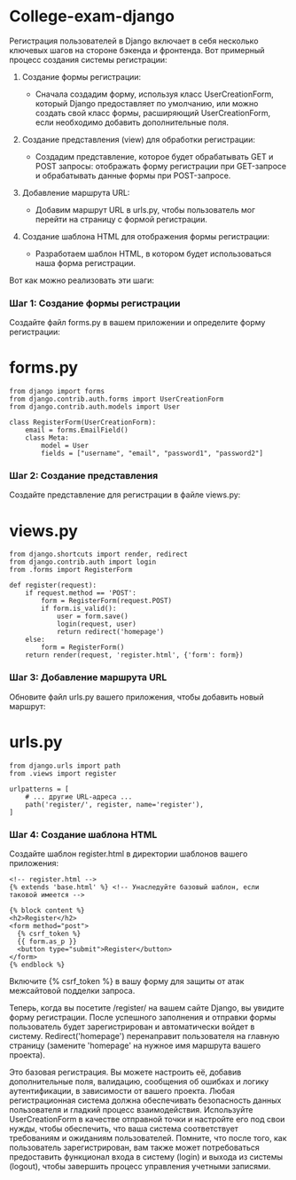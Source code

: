 # College-exam-django


Регистрация пользователей в Django включает в себя несколько ключевых шагов на стороне бэкенда и фронтенда. Вот примерный процесс создания системы регистрации:

1. Создание формы регистрации:

   - Сначала создадим форму, используя класс UserCreationForm, который Django предоставляет по умолчанию, или можно создать свой класс формы, расширяющий UserCreationForm, если необходимо добавить дополнительные поля.

2. Создание представления (view) для обработки регистрации:

   - Создадим представление, которое будет обрабатывать GET и POST запросы: отображать форму регистрации при GET-запросе и обрабатывать данные формы при POST-запросе.

3. Добавление маршрута URL:

   - Добавим маршрут URL в urls.py, чтобы пользователь мог перейти на страницу с формой регистрации.

4. Создание шаблона HTML для отображения формы регистрации:

   - Разработаем шаблон HTML, в котором будет использоваться наша форма регистрации.

Вот как можно реализовать эти шаги:

### Шаг 1: Создание формы регистрации

Создайте файл forms.py в вашем приложении и определите форму регистрации:

# forms.py
~~~
from django import forms
from django.contrib.auth.forms import UserCreationForm
from django.contrib.auth.models import User

class RegisterForm(UserCreationForm):
    email = forms.EmailField()
    class Meta:
        model = User
        fields = ["username", "email", "password1", "password2"]
~~~


### Шаг 2: Создание представления

Создайте представление для регистрации в файле views.py:

# views.py
~~~
from django.shortcuts import render, redirect
from django.contrib.auth import login
from .forms import RegisterForm

def register(request):
    if request.method == 'POST':
        form = RegisterForm(request.POST)
        if form.is_valid():
            user = form.save()
            login(request, user)
            return redirect('homepage')
    else:
        form = RegisterForm()
    return render(request, 'register.html', {'form': form})
~~~


### Шаг 3: Добавление маршрута URL

Обновите файл urls.py вашего приложения, чтобы добавить новый маршрут:

# urls.py
~~~
from django.urls import path
from .views import register

urlpatterns = [
    # ... другие URL-адреса ...
    path('register/', register, name='register'),
]
~~~

### Шаг 4: Создание шаблона HTML

Создайте шаблон register.html в директории шаблонов вашего приложения:

~~~
<!-- register.html -->
{% extends 'base.html' %} <!-- Унаследуйте базовый шаблон, если таковой имеется -->

{% block content %}
<h2>Register</h2>
<form method="post">
  {% csrf_token %}
  {{ form.as_p }}
  <button type="submit">Register</button>
</form>
{% endblock %}
~~~


Включите {% csrf_token %} в вашу форму для защиты от атак межсайтовой подделки запроса.

Теперь, когда вы посетите /register/ на вашем сайте Django, вы увидите форму регистрации. После успешного заполнения и отправки формы пользователь будет зарегистрирован и автоматически войдет в систему. Redirect('homepage') перенаправит пользователя на главную страницу (замените 'homepage' на нужное имя маршрута вашего проекта).

Это базовая регистрация. Вы можете настроить её, добавив дополнительные поля, валидацию, сообщения об ошибках и логику аутентификации, в зависимости от вашего проекта.
Любая регистрационная система должна обеспечивать безопасность данных пользователя и гладкий процесс взаимодействия. Используйте UserCreationForm в качестве отправной точки и настройте его под свои нужды, чтобы обеспечить, что ваша система соответствует требованиям и ожиданиям пользователей. Помните, что после того, как пользователь зарегистрирован, вам также может потребоваться предоставить функционал входа в систему (login) и выхода из системы (logout), чтобы завершить процесс управления учетными записями.
